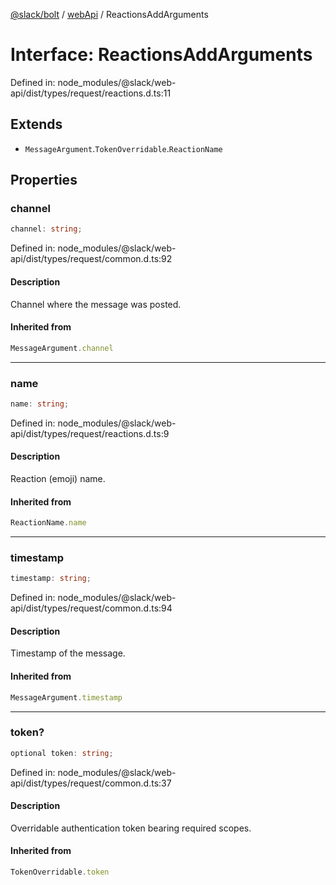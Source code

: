 [@slack/bolt](../../../../index.md) / [webApi](../index.md) / ReactionsAddArguments

# Interface: ReactionsAddArguments

Defined in: node\_modules/@slack/web-api/dist/types/request/reactions.d.ts:11

## Extends

- `MessageArgument`.`TokenOverridable`.`ReactionName`

## Properties

### channel

```ts
channel: string;
```

Defined in: node\_modules/@slack/web-api/dist/types/request/common.d.ts:92

#### Description

Channel where the message was posted.

#### Inherited from

```ts
MessageArgument.channel
```

***

### name

```ts
name: string;
```

Defined in: node\_modules/@slack/web-api/dist/types/request/reactions.d.ts:9

#### Description

Reaction (emoji) name.

#### Inherited from

```ts
ReactionName.name
```

***

### timestamp

```ts
timestamp: string;
```

Defined in: node\_modules/@slack/web-api/dist/types/request/common.d.ts:94

#### Description

Timestamp of the message.

#### Inherited from

```ts
MessageArgument.timestamp
```

***

### token?

```ts
optional token: string;
```

Defined in: node\_modules/@slack/web-api/dist/types/request/common.d.ts:37

#### Description

Overridable authentication token bearing required scopes.

#### Inherited from

```ts
TokenOverridable.token
```
